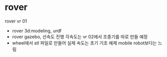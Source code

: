 # rover

rover vr 01
- rover 3d:modeling, urdf
- rover gazebo, 선속도 진행 각속도는 vr 02에서 조종기를 따로 만들 예정
- wheel에서 stl 파일로 만들어 실제 속도는 초기 기초 예제 mobile robot보다는 느림 
